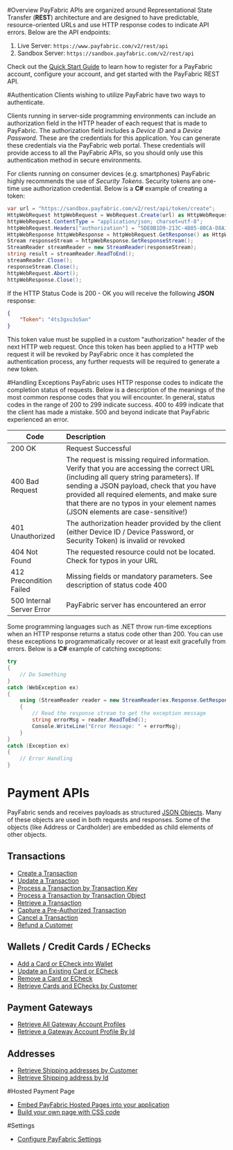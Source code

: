 #Overview
PayFabric APIs are organized around Representational State Transfer (**REST**) architecture and are designed to have predictable, resource-oriented URLs and use HTTP response codes to indicate API errors. Below are the API endpoints:

1. Live Server:    ``https://www.payfabric.com/v2/rest/api``
1. Sandbox Server: ``https://sandbox.payfabric.com/v2/rest/api``

Check out the [Quick Start Guide](https://github.com/PayFabric/Portal/wiki) to learn how to register for a PayFabric account, configure your account, and get started with the PayFabric REST API.

#Authentication
Clients wishing to utilize PayFabric have two ways to authenticate. 

Clients running in server-side programming environments can include an authorization field in the HTTP header of each request that is made to PayFabric. The authorization field includes a _Device ID_ and a _Device Password_. These are the credentials for this application. You can generate these credentials via the PayFabric web portal. These credentials will provide access to all the PayFabric APIs, so you should only use this authentication method in secure environments.

For clients running on consumer devices (e.g. smartphones) PayFabric highly recommends the use of _Security Tokens_. Security tokens are one-time use authorization credential.  Below is a **C#** example of creating a token:

```C#
var url = "https://sandbox.payfabric.com/v2/rest/api/token/create";
HttpWebRequest httpWebRequest = WebRequest.Create(url) as HttpWebRequest;
httpWebRequest.ContentType = "application/json; charset=utf-8";
httpWebRequest.Headers["authorization"] = "5DE0B1D9-213C-4B05-80CA-D8A125977E20|6ytesddd*7";
HttpWebResponse httpWebResponse = httpWebRequest.GetResponse() as HttpWebResponse;
Stream responseStream = httpWebResponse.GetResponseStream();
StreamReader streamReader = new StreamReader(responseStream);
string result = streamReader.ReadToEnd();
streamReader.Close();
responseStream.Close();
httpWebRequest.Abort();
httpWebResponse.Close();
```
If the HTTP Status Code is 200 - OK you will receive the following **JSON** response:
```JSON
{
    "Token": "4ts3gxu3o5an"
}
```
This token value must be supplied in a custom "authorization" header of the next HTTP web request.  Once this token has been applied to a HTTP web request it will be revoked by PayFabric once it has completed the authentication process, any further requests will be required to generate a new token.

#Handling Exceptions
PayFabric uses HTTP response codes to indicate the completion status of requests. Below is a description of the meanings of the most common response codes that you will encounter. In general, status codes in the range of 200 to 299 indicate success. 400 to 499 indicate that the client has made a mistake. 500 and beyond indicate that PayFabric experienced an error. 

| Code        | Description | 
| ------------- | :------------- | 
| 200 OK | Request Successful | 
| 400 Bad Request | The request is missing required information. Verify that you are accessing the correct URL (including all query string parameters). If sending a JSON payload, check that you have provided all required elements, and make sure that there are no typos in your element names (JSON elements are case-sensitive!) |
| 401 Unauthorized | The authorization header provided by the client (either Device ID / Device Password, or Security Token) is invalid or revoked |  
| 404 Not Found | The requested resource could not be located. Check for typos in your URL |  
| 412 Precondition Failed | Missing fields or mandatory parameters. See description of status code 400 |  
| 500 Internal Server Error| PayFabric server has encountered an error |

Some programming languages such as .NET throw run-time exceptions when an HTTP response returns a status code other than 200. You can use these exceptions to programmatically recover or at least exit gracefully from errors. Below is a **C#** example of catching exceptions:
```C#
try
{
	// Do Something
}
catch (WebException ex)
{
	using (StreamReader reader = new StreamReader(ex.Response.GetResponseStream()))
	{
		// Read the response stream to get the exception message
		string errorMsg = reader.ReadToEnd();
		Console.WriteLine("Error Message: " + errorMsg);
	}
}
catch (Exception ex)
{
	// Error Handling
}
```

# Payment APIs
PayFabric sends and receives payloads as structured [JSON Objects](https://github.com/PayFabric/APIs/wiki/API-Object-V2).  Many of these objects are used in both requests and responses. Some of the objects (like Address or Cardholder) are embedded as child elements of other objects.

## Transactions
* [Create a Transaction](https://github.com/PayFabric/APIs/wiki/API-Reference---V2#create-a-transaction)
* [Update a Transaction](https://github.com/PayFabric/APIs/wiki/API-Reference---V2#update-a-transaction)
* [Process a Transaction by Transaction Key](https://github.com/PayFabric/APIs/wiki/API-Reference---V2#submit-a-transaction-to-payment-gateway-by-transaction-key)
* [Process a Transaction by Transaction Object](https://github.com/PayFabric/APIs/wiki/API-Reference---V2#create-and-submit-a-transaction-by-transaction-object)
* [Retrieve a Transaction](https://github.com/PayFabric/APIs/wiki/API-Reference---V2#get-a-transaction)
* [Capture a Pre-Authorized Transaction](https://github.com/PayFabric/APIs/wiki/API-Reference---V2#capture-a-pre-authorized-transaction)
* [Cancel a Transaction](https://github.com/PayFabric/APIs/wiki/API-Reference---V2#cancel-a-transaction)
* [Refund a Customer](https://github.com/PayFabric/APIs/wiki/API-Reference---V2#refund-a-customer)

## Wallets / Credit Cards / EChecks
* [Add a Card or ECheck into Wallet](https://github.com/PayFabric/APIs/wiki/API-Reference---V2#create-a-credit-card)
* [Update an Existing Card or ECheck](https://github.com/PayFabric/APIs/wiki/API-Reference---V2#update-an-existing-card)
* [Remove a Card or ECheck](https://github.com/PayFabric/APIs/wiki/API-Reference---V2#delete-a-card)
* [Retrieve Cards and EChecks by Customer](https://github.com/PayFabric/APIs/wiki/API-Reference---V2#get-cards-by-customer)

## Payment Gateways
* [Retrieve All Gateway Account Profiles](https://github.com/PayFabric/APIs/wiki/API-Reference---V2#get-all-payment-gateways)
* [Retrieve a Gateway Account Profile By Id](https://github.com/PayFabric/APIs/wiki/API-Reference---V2#get-a-payment-gateway-by-id)

## Addresses
* [Retrieve Shipping addresses by Customer](https://github.com/PayFabric/APIs/wiki/API-Reference---V2#get-shipping-addresses-by-customer)
* [Retrieve Shipping address by Id](https://github.com/PayFabric/APIs/wiki/API-Reference---V2#get-shipping-address-by-id)

#Hosted Payment Page

* [Embed PayFabric Hosted Pages into your application](https://github.com/PayFabric/APIs/wiki/API-Reference---V2#embed-payfabric-hosted-payment-page-into-your-application)
* [Build your own page with CSS code](https://github.com/PayFabric/Themes)

#Settings

* [Configure PayFabric Settings](https://github.com/PayFabric/Portal/wiki/PayFabric-Settings)
